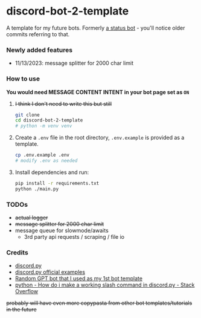 # discord-bot-2-template
A template for my future bots.
Formerly [a status bot](https://github.com/seiwynn/discord-bot-4-shiro) - you'll notice older commits referring to that.

### Newly added features

- 11/13/2023: message splitter for 2000 char limit

### How to use

**You would need MESSAGE CONTENT INTENT in your bot page set as `ON`**

1. ~~I think I don't need to write this but still~~
    ```bash
    git clone
    cd discord-bot-2-template
    # python -m venv venv
    ```

2. Create a `.env` file in the root directory, `.env.example` is provided as a template.
    ```bash
    cp .env.example .env
    # modify .env as needed
    ```

3. Install dependencies and run:

    ```bash
    pip install -r requirements.txt
    python ./main.py
    ```

### TODOs
- ~~actual logger~~
- ~~message splitter for 2000 char limit~~
- message queue for slowmode/awaits
  - 3rd party api requests / scraping / file io


### Credits

- [discord.py](https://discordpy.readthedocs.io/en/stable/)
- [discord.py official examples](https://github.com/Rapptz/discord.py/tree/master/examples)
- [Random GPT bot that I used as my 1st bot template](https://github.com/Zero6992/chatGPT-discord-bot)
- [python - How do i make a working slash command in discord.py - Stack Overflow](https://stackoverflow.com/questions/71165431/how-do-i-make-a-working-slash-command-in-discord-py)

~~probably will have even more copypasta from other bot templates/tutorials in the future~~